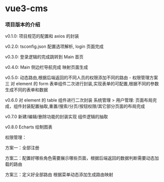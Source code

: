 # vue3-cms

### 项目版本的介绍

v0.1.0:
项目规范的配置和 axios 的封装

v0.2.0:
tsconfig.json 配置选项解析, login 页面完成

v0.3.0:
登录逻辑的完成跳转到 Main 首页

v0.4.0:
Main 侧边栏导航完成 映射页面生成

v0.5.0:
动态路由,根据后端返回的不同人员的权限添加不同的路由 - 权限管理方案三
对 element 的 form 表单组件二次进行封装,实现表单的可配置,根据不同的参数生成不同的表单和数据

v0.6.0
对 element 的 table 组件进行二次封装
系统管理 > 用户管理: 页面布局完成，组件封装配置抽取,重置/搜索/分页/按钮权限/其它部分页面的布局完成

<!-- 按钮权限管理 bug 未解决 X -->

v0.7.0
新建/编辑/删除功能的封装实现 组件逻辑的抽取

v0.8.0
Echarts 绘制图表

权限管理：

方案一：全部注册

方案二：配置好哪些角色需要展示哪些页面，根据后端返回的数据判断需要动态加载的路由

方案三：定义好全部路由 根据菜单动态添加生成路由映射
